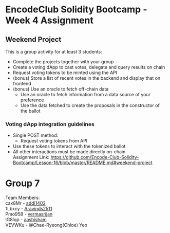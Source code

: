 
# EncodeClub Solidity Bootcamp - Week 4 Assignment
## Weekend Project

This is a group activity for at least 3 students:

* Complete the projects together with your group
* Create a voting dApp to cast votes, delegate and query results on chain
* Request voting tokens to be minted using the API
* (bonus) Store a list of recent votes in the backend and display that on frontend
* (bonus) Use an oracle to fetch off-chain data
  * Use an oracle to fetch information from a data source of your preference
  * Use the data fetched to create the proposals in the constructor of the ballot

### Voting dApp integration guidelines

* Single POST method:
  * Request voting tokens from API
* Use these tokens to interact with the tokenized ballot
* All other interactions must be made directly on-chain <br>
Assignment Link: https://github.com/Encode-Club-Solidity-Bootcamp/Lesson-16/blob/master/README.md#weekend-project

# Group 7 
Team Members:  <br> 
cax8Mr - [addi1402](https://github.com/addi1402) <br>
1Lbxcy - [Aravinds2511](https://github.com/Aravinds2511) <br>
Pmo958 - [vermasrijan](https://github.com/vermasrijan) <br>
IG8lqp - [aashisham](https://github.com/aashisham) <br>
VEVWKu - @Chae-Ryeong(Chloe) Yeo  <br>
